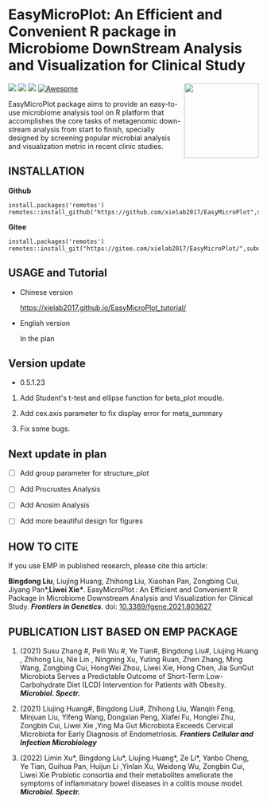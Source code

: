 # EasyMicroPlot: An Efficient and Convenient R package in Microbiome DownStream Analysis and Visualization for Clinical Study
<a href="https://github.com/xielab2017/EasyMicroPlot/wiki"><img src="https://i.loli.net/2021/10/20/u5UfFXvxNyQhWeg.png" width=150 align="right" ></a>
![](https://img.shields.io/badge/R%20language->=3.6-brightgreen.svg)
![](https://img.shields.io/badge/Mac%20OSX%20&%20Windows-Available-brightgreen.svg)
![](https://img.shields.io/badge/Release%20version-0.5.1.23-brightgreen.svg)
[![Awesome](https://cdn.rawgit.com/sindresorhus/awesome/d7305f38d29fed78fa85652e3a63e154dd8e8829/media/badge.svg)](https://github.com/xielab2017/EasyMicroPlot)

EasyMicroPlot package aims to provide an easy-to-use microbiome analysis tool on R platform that accomplishes the core tasks of metagenomic down-stream analysis from start to finish, specially designed by screening popular microbial analysis and visualization metric in recent clinic studies.




## INSTALLATION
**Github**
```
install.packages('remotes')
remotes::install_github("https://github.com/xielab2017/EasyMicroPlot",subdir='Version_0.5')
```
**Gitee**
```
install.packages('remotes')
remotes::install_git("https://gitee.com/xielab2017/EasyMicroPlot/",subdir='Version_0.5')
```				

## USAGE and Tutorial

* Chinese version

  <u>https://xielab2017.github.io/EasyMicroPlot_tutorial/</u>

* English version

  In the plan
  
## Version update
* 0.5.1.23

1. Add Student's t-test and ellipse function for beta_plot moudle.
  
2. Add cex.axis parameter to fix display error for meta_summary

3. Fix some bugs.

## Next update in plan
- [ ] Add group parameter for structure_plot
- [ ] Add Procrustes Analysis 
- [ ] Add Anosim Analysis
- [ ] Add more beautiful design for figures


## HOW TO CITE
If you use EMP in published research, please cite this article:
	
**Bingdong Liu**, Liujing Huang, Zhihong Liu, Xiaohan Pan, Zongbing Cui, Jiyang Pan\*,**Liwei Xie\***. EasyMicroPlot : An Efficient and Convenient R Package in Microbiome Downstream Analysis and Visualization for Clinical Study. ***Frontiers in Genetics***. doi: [10.3389/fgene.2021.803627](https://www.frontiersin.org/articles/10.3389/fgene.2021.803627/full)


## PUBLICATION LIST BASED ON EMP PACKAGE
1. (2021) Susu Zhang #, Peili Wu #, Ye Tian#, Bingdong Liu#, Liujing Huang , Zhihong Liu, Nie Lin , Ningning Xu, Yuting Ruan, Zhen Zhang, Ming Wang, Zongbing Cui, HongWei Zhou, Liwei Xie, Hong Chen, Jia SunGut Microbiota Serves a Predictable Outcome of Short-Term Low-Carbohydrate Diet (LCD) Intervention for Patients with Obesity. ***Microbiol. Spectr.***

2. (2021) Liujing Huang#, Bingdong Liu#, Zhihong Liu, Wanqin Feng, Minjuan Liu, Yifeng Wang, Dongxian Peng, Xiafei Fu, Honglei Zhu, Zongbin Cui, Liwei Xie ,Ying Ma Gut Microbiota Exceeds Cervical Microbiota for Early Diagnosis of Endometriosis. ***Frontiers Cellular and Infection Microbiology***

3. (2022) Limin Xu*, Bingdong Liu*, Liujing Huang*, Ze Li*, Yanbo Cheng, Ye Tian, Guihua Pan, Huijun
Li ,Yinlan Xu, Weidong Wu, Zongbin Cui, Liwei Xie Probiotic consortia and their metabolites ameliorate the symptoms of inflammatory bowel diseases in a colitis mouse model. ***Microbiol. Spectr.***
